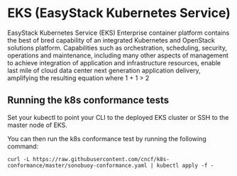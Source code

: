 # EKS (EasyStack Kubernetes Service)

EasyStack Kubernetes Service (EKS) Enterprise container platform contains the best of bred capability of an integrated Kubernetes and OpenStack solutions platform. Capabilities such as orchestration, scheduling, security, operations and maintenance, including many other aspects of management to achieve integration of application and infrastructure resources, enable last mile of cloud data center next generation application delivery, amplifying the resulting equation where 1 + 1 > 2

## Running the k8s conformance tests

Set your kubectl to point your CLI to the deployed EKS cluster or SSH to the master node of EKS.

You can then run the k8s conformance test by running the following command:

```
curl -L https://raw.githubusercontent.com/cncf/k8s-conformance/master/sonobuoy-conformance.yaml | kubectl apply -f -
```

